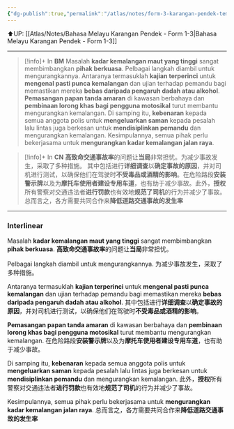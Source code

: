 ```yaml
---
{"dg-publish":true,"permalink":"/atlas/notes/form-3-karangan-pendek-tema-04-mengawal-kadar-kemalangan/"}
---
```


⬆️UP: [[Atlas/Notes/Bahasa Melayu Karangan Pendek - Form 1-3\|Bahasa Melayu Karangan Pendek - Form 1-3]]

---

> [!info]+ In **BM**
Masalah **kadar kemalangan maut yang tinggi** sangat membimbangkan **pihak berkuasa**. Pelbagai langkah diambil untuk mengurangkannya. Antaranya termasuklah **kajian terperinci** untuk **mengenal pasti punca kemalangan** dan ujian terhadap pemandu bagi memastikan mereka **bebas daripada pengaruh dadah atau alkohol**. **Pemasangan papan tanda amaran** di kawasan berbahaya dan **pembinaan lorong khas bagi pengguna motosikal** turut membantu mengurangkan kemalangan. Di samping itu, **kebenaran** kepada semua anggota polis untuk **mengeluarkan saman** kepada pesalah lalu lintas juga berkesan untuk **mendisiplinkan pemandu** dan mengurangkan kemalangan. Kesimpulannya, semua pihak perlu bekerjasama untuk **mengurangkan kadar kemalangan jalan raya**.

> [!info]+ In **CN**
> **高致命交通事故率**的问题让**当局**非常担忧。为减少事故发生，采取了多种措施。 其中包括进行**详细调查**以**确定事故的原因**，并对司机进行测试，以确保他们在驾驶时**不受毒品或酒精的影响**。在危险路段**安装警示牌**以及为**摩托车使用者建设专用车道**，也有助于减少事故。此外，**授权**所有警察对交通违法者**进行罚款**也有效地**规范了司机**的行为并减少了事故。总而言之，各方需要共同合作来**降低道路交通事故的发生率**

---
### Interlinear

Masalah **kadar kemalangan maut yang tinggi** sangat membimbangkan **pihak berkuasa**. 
**高致命交通事故率**的问题让**当局**非常担忧。

Pelbagai langkah diambil untuk mengurangkannya. 
为减少事故发生，采取了多种措施。 

Antaranya termasuklah **kajian terperinci** untuk **mengenal pasti punca kemalangan** dan ujian terhadap pemandu bagi memastikan mereka **bebas daripada pengaruh dadah atau alkohol**. 
其中包括进行**详细调查**以**确定事故的原因**，并对司机进行测试，以确保他们在驾驶时**不受毒品或酒精的影响**。

**Pemasangan papan tanda amaran** di kawasan berbahaya dan **pembinaan lorong khas bagi pengguna motosikal** turut membantu mengurangkan kemalangan. 
在危险路段**安装警示牌**以及为**摩托车使用者建设专用车道**，也有助于减少事故。

Di samping itu, **kebenaran** kepada semua anggota polis untuk **mengeluarkan saman** kepada pesalah lalu lintas juga berkesan untuk **mendisiplinkan pemandu** dan mengurangkan kemalangan. 
此外，**授权**所有警察对交通违法者**进行罚款**也有效地**规范了司机**的行为并减少了事故。

Kesimpulannya, semua pihak perlu bekerjasama untuk **mengurangkan kadar kemalangan jalan raya**.
总而言之，各方需要共同合作来**降低道路交通事故的发生率**
